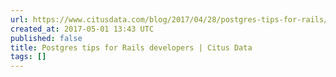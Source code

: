 ```yaml
---
url: https://www.citusdata.com/blog/2017/04/28/postgres-tips-for-rails/
created_at: 2017-05-01 13:43 UTC
published: false
title: Postgres tips for Rails developers | Citus Data
tags: []
---
```




